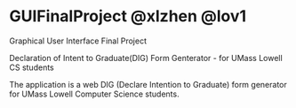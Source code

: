 # GUIFinalProject @xlzhen @lov1 

Graphical User Interface Final Project

Declaration of Intent to Graduate(DIG) Form Genterator - for UMass Lowell CS students

The application is a web DIG (Declare Intention to Graduate) form generator for UMass Lowell Computer Science students. 

